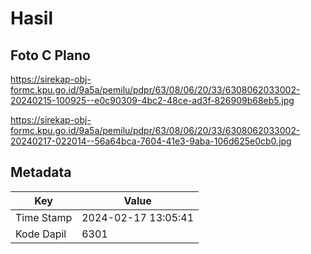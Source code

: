 # Hasil

## Foto C Plano

https://sirekap-obj-formc.kpu.go.id/9a5a/pemilu/pdpr/63/08/06/20/33/6308062033002-20240215-100925--e0c90309-4bc2-48ce-ad3f-826909b68eb5.jpg

https://sirekap-obj-formc.kpu.go.id/9a5a/pemilu/pdpr/63/08/06/20/33/6308062033002-20240217-022014--56a64bca-7604-41e3-9aba-106d625e0cb0.jpg


## Metadata

| Key        | Value               |
| ---------- | ------------------- |
| Time Stamp | 2024-02-17 13:05:41 |
| Kode Dapil | 6301                |



